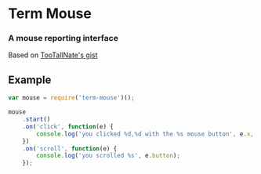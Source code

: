 # Term Mouse
### A mouse reporting interface

Based on [TooTallNate's gist](https://gist.github.com/1702813)

## Example
```javascript
var mouse = require('term-mouse')();

mouse
	.start()
	.on('click', function(e) {
		console.log('you clicked %d,%d with the %s mouse button', e.x, e.y, e.button);
	})
	.on('scroll', function(e) {
		console.log('you scrolled %s', e.button);
	});
```
